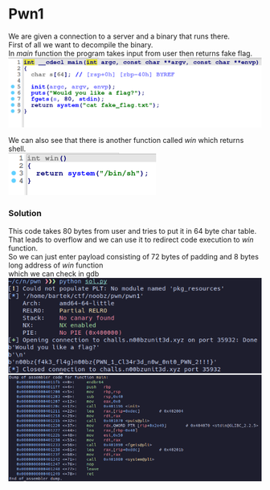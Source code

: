 # Pwn1
We are given a connection to a server and a binary that runs there. <br>
First of all we want to decompile the binary. <br>
In <i>main</i> function the program takes input from user then returns fake flag. <br>
![preview](images/1.png)

We can also see that there is another function called <i>win</i> which returns shell. <br>
![preview](images/2.png)
### Solution
This code takes 80 bytes from user and tries to put it in 64 byte char table. That leads to overflow and we can use it to redirect code execution to <i>win</i> function. <br>
So we can just enter payload consisting of 72 bytes of padding and 8 bytes long address of <i>win</i> function<br> which we can check in gdb <br>
![preview](images/3.png)
![preview](images/4.png)
